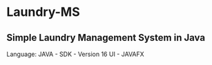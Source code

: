 # Laundry-MS

## Simple Laundry Management System in Java

Language: JAVA - SDK - Version 16
UI - JAVAFX
